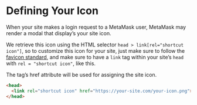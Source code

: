 # Defining Your Icon

When your site makes a login request to a MetaMask user, MetaMask may render a modal that display’s your site icon.

We retrieve this icon using the HTML selector `head > link[rel="shortcut icon"]`, so to customize this icon for your site, just make sure to follow the [favicon standard](https://en.wikipedia.org/wiki/Favicon), and make sure to have a `link` tag within your site’s `head` with `rel = "shortcut icon"`, like this.

The tag’s href attribute will be used for assigning the site icon.

``` html
<head>
  <link rel="shortcut icon" href="https://your-site.com/your-icon.png">
</head>
```